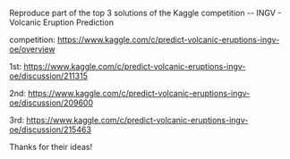 Reproduce part of the top 3 solutions of the Kaggle competition -- INGV - Volcanic Eruption Prediction

competition: https://www.kaggle.com/c/predict-volcanic-eruptions-ingv-oe/overview

1st: https://www.kaggle.com/c/predict-volcanic-eruptions-ingv-oe/discussion/211315

2nd: https://www.kaggle.com/c/predict-volcanic-eruptions-ingv-oe/discussion/209600

3rd: https://www.kaggle.com/c/predict-volcanic-eruptions-ingv-oe/discussion/215463

Thanks for their ideas!